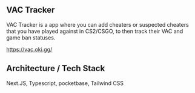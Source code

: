 ## VAC Tracker

VAC Tracker is a app where you can add cheaters or suspected cheaters that you have played against in CS2/CSGO, to then track their VAC and game ban statuses.

https://vac.oki.gg/

## Architecture / Tech Stack

Next.JS, Typescript, pocketbase, Tailwind CSS
